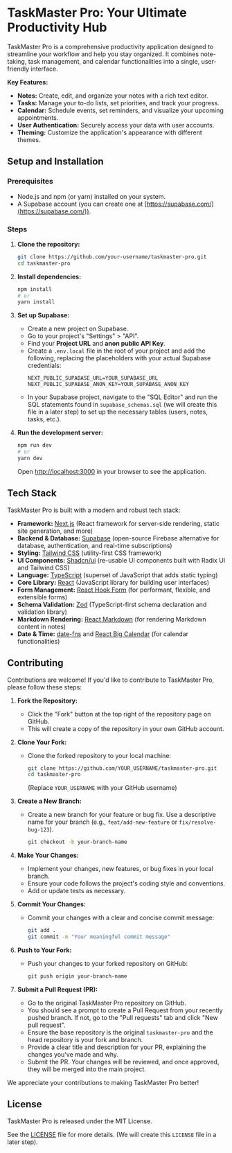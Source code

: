 # TaskMaster Pro: Your Ultimate Productivity Hub

TaskMaster Pro is a comprehensive productivity application designed to streamline your workflow and help you stay organized. It combines note-taking, task management, and calendar functionalities into a single, user-friendly interface.

**Key Features:**

*   **Notes:** Create, edit, and organize your notes with a rich text editor.
*   **Tasks:** Manage your to-do lists, set priorities, and track your progress.
*   **Calendar:** Schedule events, set reminders, and visualize your upcoming appointments.
*   **User Authentication:** Securely access your data with user accounts.
*   **Theming:** Customize the application's appearance with different themes.

## Setup and Installation

### Prerequisites

*   Node.js and npm (or yarn) installed on your system.
*   A Supabase account (you can create one at [https://supabase.com/](https://supabase.com/)).

### Steps

1.  **Clone the repository:**
    ```bash
    git clone https://github.com/your-username/taskmaster-pro.git
    cd taskmaster-pro
    ```

2.  **Install dependencies:**
    ```bash
    npm install
    # or
    yarn install
    ```

3.  **Set up Supabase:**
    *   Create a new project on Supabase.
    *   Go to your project's "Settings" > "API".
    *   Find your **Project URL** and **anon public API Key**.
    *   Create a `.env.local` file in the root of your project and add the following, replacing the placeholders with your actual Supabase credentials:
        ```env
        NEXT_PUBLIC_SUPABASE_URL=YOUR_SUPABASE_URL
        NEXT_PUBLIC_SUPABASE_ANON_KEY=YOUR_SUPABASE_ANON_KEY
        ```
    *   In your Supabase project, navigate to the "SQL Editor" and run the SQL statements found in `supabase_schemas.sql` (we will create this file in a later step) to set up the necessary tables (users, notes, tasks, etc.).

4.  **Run the development server:**
    ```bash
    npm run dev
    # or
    yarn dev
    ```
    Open [http://localhost:3000](http://localhost:3000) in your browser to see the application.

## Tech Stack

TaskMaster Pro is built with a modern and robust tech stack:

*   **Framework:** [Next.js](https://nextjs.org/) (React framework for server-side rendering, static site generation, and more)
*   **Backend & Database:** [Supabase](https://supabase.com/) (open-source Firebase alternative for database, authentication, and real-time subscriptions)
*   **Styling:** [Tailwind CSS](https://tailwindcss.com/) (utility-first CSS framework)
*   **UI Components:** [Shadcn/ui](https://ui.shadcn.com/) (re-usable UI components built with Radix UI and Tailwind CSS)
*   **Language:** [TypeScript](https://www.typescriptlang.org/) (superset of JavaScript that adds static typing)
*   **Core Library:** [React](https://reactjs.org/) (JavaScript library for building user interfaces)
*   **Form Management:** [React Hook Form](https://react-hook-form.com/) (for performant, flexible, and extensible forms)
*   **Schema Validation:** [Zod](https://zod.dev/) (TypeScript-first schema declaration and validation library)
*   **Markdown Rendering:** [React Markdown](https://github.com/remarkjs/react-markdown) (for rendering Markdown content in notes)
*   **Date & Time:** [date-fns](https://date-fns.org/) and [React Big Calendar](http://jquense.github.io/react-big-calendar/) (for calendar functionalities)

## Contributing

Contributions are welcome! If you'd like to contribute to TaskMaster Pro, please follow these steps:

1.  **Fork the Repository:**
    *   Click the "Fork" button at the top right of the repository page on GitHub.
    *   This will create a copy of the repository in your own GitHub account.

2.  **Clone Your Fork:**
    *   Clone the forked repository to your local machine:
        ```bash
        git clone https://github.com/YOUR_USERNAME/taskmaster-pro.git
        cd taskmaster-pro
        ```
        (Replace `YOUR_USERNAME` with your GitHub username)

3.  **Create a New Branch:**
    *   Create a new branch for your feature or bug fix. Use a descriptive name for your branch (e.g., `feat/add-new-feature` or `fix/resolve-bug-123`).
        ```bash
        git checkout -b your-branch-name
        ```

4.  **Make Your Changes:**
    *   Implement your changes, new features, or bug fixes in your local branch.
    *   Ensure your code follows the project's coding style and conventions.
    *   Add or update tests as necessary.

5.  **Commit Your Changes:**
    *   Commit your changes with a clear and concise commit message:
        ```bash
        git add .
        git commit -m "Your meaningful commit message"
        ```

6.  **Push to Your Fork:**
    *   Push your changes to your forked repository on GitHub:
        ```bash
        git push origin your-branch-name
        ```

7.  **Submit a Pull Request (PR):**
    *   Go to the original TaskMaster Pro repository on GitHub.
    *   You should see a prompt to create a Pull Request from your recently pushed branch. If not, go to the "Pull requests" tab and click "New pull request".
    *   Ensure the base repository is the original `taskmaster-pro` and the head repository is your fork and branch.
    *   Provide a clear title and description for your PR, explaining the changes you've made and why.
    *   Submit the PR. Your changes will be reviewed, and once approved, they will be merged into the main project.

We appreciate your contributions to making TaskMaster Pro better!

## License

TaskMaster Pro is released under the MIT License.

See the [LICENSE](LICENSE) file for more details. (We will create this `LICENSE` file in a later step).

